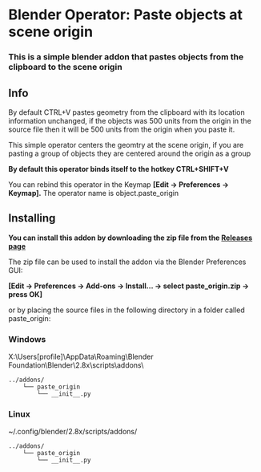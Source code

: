 # Blender Operator: Paste objects at scene origin

### This is a simple blender addon that pastes objects from the clipboard to the scene origin

## Info

By default CTRL+V pastes geometry from the clipboard with its location information unchanged, if the objects was 500 units from the origin in the source file then it will be 500 units from the origin when you paste it.

This simple operator centers the geomtry at the scene origin, if you are pasting a group of objects they are centered around the origin as a group

**By default this operator binds itself to the hotkey CTRL+SHIFT+V**

You can rebind this operator in the Keymap **[Edit -> Preferences -> Keymap].**
The operator name is object.paste_origin

## Installing

**You can install this addon by downloading the zip file from the [Releases page](https://github.com/smokejohn/bl_paste_origin/releases)**

The zip file can be used to install the addon via the Blender Preferences GUI:

**[Edit -> Preferences -> Add-ons -> Install... -> select paste_origin.zip -> press OK]**


or by placing the source files in the following directory in a folder called paste_origin:

### Windows
X:\Users\[profile]\AppData\Roaming\Blender Foundation\Blender\2.8x\scripts\addons\
```
../addons/
    └── paste_origin
        └── __init__.py
```
### Linux
~/.config/blender/2.8x/scripts/addons/
```
../addons/
    └── paste_origin
        └── __init__.py
```
